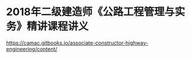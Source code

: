 # 2018年二级建造师《公路工程管理与实务》精讲课程讲义

https://camac.gitbooks.io/associate-constructor-highway-engineering/content/



